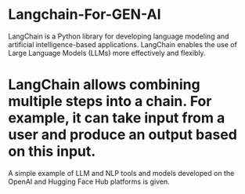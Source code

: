 # Langchain-For-GEN-AI

LangChain is a Python library for developing language modeling and artificial intelligence-based applications. 
LangChain enables the use of Large Language Models (LLMs) more effectively and flexibly.

# LangChain allows combining multiple steps into a chain. For example, it can take input from a user and produce an output based on this input.

A simple example of LLM and NLP tools and models developed on the OpenAI and Hugging Face Hub platforms is given.
